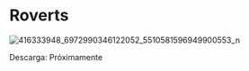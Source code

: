 # Roverts

![416333948_6972990346122052_5510581596949900553_n](https://github.com/Roverts-CMA/Roverts/assets/127430543/68afeada-e3c6-4bb7-9244-a3fc1bf70497)

Descarga: Próximamente
